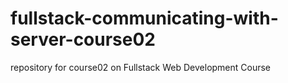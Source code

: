 # fullstack-communicating-with-server-course02
repository for course02 on Fullstack Web Development Course
